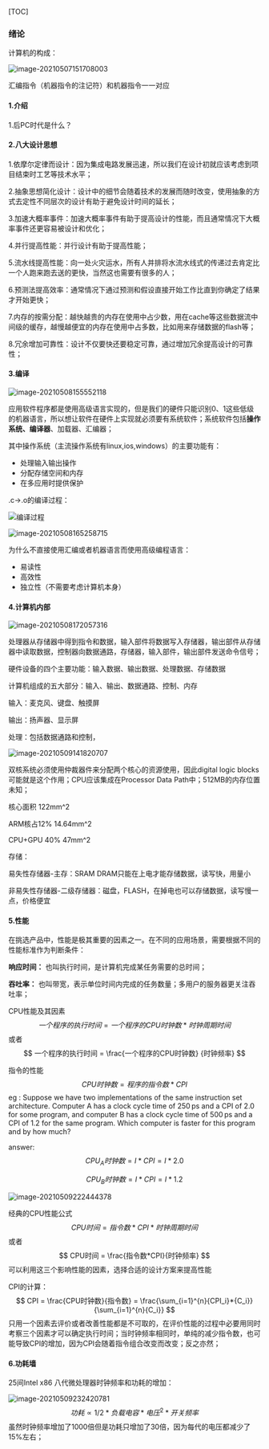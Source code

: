 [TOC]



### 绪论

计算机的构成：

![image-20210507151708003](绪论.assets/image-20210507151708003.png)



汇编指令（机器指令的注记符）和机器指令一一对应



#### 1.介绍

1.后PC时代是什么？



#### 2.八大设计思想

1.依摩尔定律而设计：因为集成电路发展迅速，所以我们在设计初就应该考虑到项目结束时工艺等技术水平；

2.抽象思想简化设计：设计中的细节会随着技术的发展而随时改变，使用抽象的方式去定性不同层次的设计有助于避免设计时间的延长；

3.加速大概率事件：加速大概率事件有助于提高设计的性能，而且通常情况下大概率事件还更容易被设计和优化；

4.并行提高性能：并行设计有助于提高性能；

5.流水线提高性能：向一处火灾运水，所有人并排将水流水线式的传递过去肯定比一个人跑来跑去送的更快，当然这也需要有很多的人；

6.预测法提高效率：通常情况下通过预测和假设直接开始工作比直到你确定了结果才开始更快；

7.内存的按需分配：越快越贵的内存在使用中占少数，用在cache等这些数据流中间级的缓存，越慢越便宜的内存在使用中占多数，比如用来存储数据的flash等；

8.冗余增加可靠性：设计不仅要快还要稳定可靠，通过增加冗余提高设计的可靠性；



#### 3.编译

![image-20210508155552118](绪论.assets/image-20210508155552118.png)

应用软件程序都是使用高级语言实现的，但是我们的硬件只能识别0、1这些低级的机器语言，所以想让软件在硬件上实现就必须要有系统软件；系统软件包括**操作系统、编译器**、加载器、汇编器；

其中操作系统（主流操作系统有linux,ios,windows）的主要功能有：

- 处理输入输出操作
- 分配存储空间和内存
- 在多应用时提供保护



.c->.o的编译过程：

![编译过程](绪论.assets/编译过程.png)



![image-20210508165258715](绪论.assets/image-20210508165258715.png)

为什么不直接使用汇编或者机器语言而使用高级编程语言：

- 易读性
- 高效性
- 独立性（不需要考虑计算机本身）



#### 4.计算机内部

![image-20210508172057316](绪论.assets/image-20210508172057316.png)

处理器从存储器中得到指令和数据，输入部件将数据写入存储器，输出部件从存储器中读取数据，控制器向数据通路，存储器，输入部件，输出部件发送命令信号；

硬件设备的四个主要功能：输入数据、输出数据、处理数据、存储数据

计算机组成的五大部分：输入、输出、数据通路、控制、内存

输入：麦克风、键盘、触摸屏

输出：扬声器、显示屏

处理：包括数据通路和控制，

![image-20210509141820707](绪论.assets/image-20210509141820707.png)

双核系统必须使用仲裁器件来分配两个核心的资源使用，因此digital logic blocks可能就是这个作用；CPU应该集成在Processor Data Path中；512MB的内存位置未知；

核心面积 122mm^2

ARM核占12%   14.64mm^2

CPU+GPU 40%  47mm^2

存储：

易失性存储器-主存：SRAM DRAM只能在上电才能存储数据，读写快，用量小

非易失性存储器-二级存储器：磁盘，FLASH，在掉电也可以存储数据，读写慢一点，价格便宜



#### 5.性能

在挑选产品中，性能是极其重要的因素之一。在不同的应用场景，需要根据不同的性能标准作为判断条件：

**响应时间：** 也叫执行时间，是计算机完成某任务需要的总时间；

**吞吐率：** 也叫带宽，表示单位时间内完成的任务数量；多用户的服务器更关注吞吐率；



CPU性能及其因素
$$
一个程序的执行时间 = 一个程序的CPU时钟数 * 时钟周期时间
$$
或者
$$
一个程序的执行时间 = \frac{一个程序的CPU时钟数} {时钟频率}
$$


指令的性能
$$
CPU时钟数 = 程序的指令数*CPI
$$
eg : Suppose we have two implementations of the same instruction set architecture. Computer A has a clock cycle time of 250 ps and a CPI of 2.0 for some program, and computer B has a clock cycle time of 500 ps and a CPI of 1.2 for the same program. Which computer is faster for this program and by how much?

answer:
$$
{CPU_A}时钟数 = I*CPI = I*2.0 
$$

$$
{CPU_B}时钟数 = I*CPI = I*1.2
$$



![image-20210509222444378](绪论.assets/image-20210509222444378.png)



经典的CPU性能公式
$$
CPU时间 = 指令数*CPI*时钟周期时间
$$
或者
$$
CPU时间 = \frac{指令数*CPI}{时钟频率}
$$
可以利用这三个影响性能的因素，选择合适的设计方案来提高性能



CPI的计算：
$$
CPI = \frac{CPU时钟数}{指令数} = \frac{\sum_{i=1}^{n}{CPI_i}*{C_i}}{\sum_{i=1}^{n}{C_i}}
$$
只用一个因素去评价或者改善性能都是不可取的，在评价性能的过程中必要用同时考察三个因素才可以确定执行时间；当时钟频率相同时，单纯的减少指令数，也可能导致CPI的增加，因为CPI会随着指令组合改变而改变；反之亦然；



#### 6.功耗墙

25间Intel x86 八代微处理器时钟频率和功耗的增加：

![image-20210509232420781](绪论.assets/image-20210509232420781.png)
$$
功耗 \varpropto 1/2*负载电容*{电压^2}*开关频率
$$
虽然时钟频率增加了1000倍但是功耗只增加了30倍，因为每代的电压都减少了15%左右；

